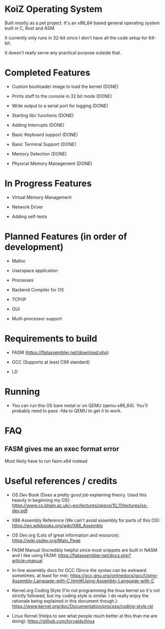 # KoiZ Operating System

Built mostly as a pet project. It's an x86_64 based general operating system built in C, Rust and ASM.

It currently only runs in 32-bit since I don't have all the code setup for 64-bit.

It doesn't really serve any practical purpose outside that.


# Completed Features

- Custom bootloader image to load the kernel (DONE)

- Prints stuff to the console in 32 bit mode (DONE)

- Write output to a serial port for logging (DONE)

- Starting libc functions (DONE)

- Adding Interrupts (DONE)

- Basic Keyboard support (DONE)

- Basic Terminal Support (DONE)

- Memory Detection (DONE)

- Physical Memory Management (DONE)


# In Progress Features

- Virtual Memory Management

- Network Driver

- Adding self-tests


# Planned Features (in order of development)

- Malloc 

- Userspace application

- Processes

- Backend Compiler for OS

- TCP/IP

- GUI

- Multi-processor support


# Requirements to build

- FASM (https://flatassembler.net/download.php)

- GCC (Supports at least C99 standard)

- LD


# Running

- You can run this OS bare metal or on QEMU (qemu-x86_64). You'll probably need to pass -fda to QEMU to get it to work.


# FAQ

## FASM gives me an exec format error

Most likely have to run fasm.x64 instead


# Useful references / credits

- OS Dev Book (Does a pretty good job explaining theory. Used this heavily in beginning my OS): https://www.cs.bham.ac.uk/~exr/lectures/opsys/10_11/lectures/os-dev.pdf

- X86 Assembly Reference (We can't avoid assembly for parts of this OS): https://en.wikibooks.org/wiki/X86_Assembly

- OS Dev.org (Lots of great information and resource): https://wiki.osdev.org/Main_Page

- FASM Manual (Incredibly helpful since most snippets are built in NASM and I like using FASM: https://flatassembler.net/docs.php?article=manual

- In-line assembly docs for GCC (Since the syntax can be awkward sometimes, at least for me): https://gcc.gnu.org/onlinedocs/gcc/Using-Assembly-Language-with-C.html#Using-Assembly-Language-with-C 

- Kernel.org Coding Style (I'm not programming the linux kernel so it's not strictly followed, but my coding style is similar. I do really enjoy the rationale being explained in this document though.): https://www.kernel.org/doc/Documentation/process/coding-style.rst 

- Linux Kernel (Helps to see what people much better at this than me are doing): https://github.com/torvalds/linux 